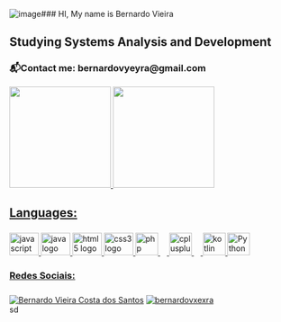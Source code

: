 ![image](https://github.com/user-attachments/assets/1618ca1d-b2eb-4145-8079-d2bfc3efc87f)### HI, My name is Bernardo Vieira

<h2 align="left">Studying Systems Analysis and Development</h2>
<h3 align="left">📬Contact me: bernardovyeyra@gmail.com</h2>


<div>
    <a href="https://github.com/BernardoVxexra">
    <img height="180em" src="https://github-readme-stats.vercel.app/api?username=BernardoVxexra&show_icons=true&theme=dracula&include_all_commits=true&count_private=true"/>
    <img height="180em" src="https://github-readme-stats.vercel.app/api/top-langs/?username=BernardoVxexra&layout=compact&langs_count=16&theme=dracula"/>
  </div>
        
<h2 align="left">Languages:</h2>

###
<div align="left">
  <img src="https://cdn.jsdelivr.net/gh/devicons/devicon/icons/javascript/javascript-original.svg" height="40" width="52" alt="javascript logo"  />
  <img src="https://cdn.jsdelivr.net/gh/devicons/devicon/icons/java/java-original.svg" height="40" width="52" alt="java logo"  />
  <img src="https://cdn.jsdelivr.net/gh/devicons/devicon/icons/html5/html5-original.svg" height="40" width="52" alt="html5 logo"  />
  <img src="https://cdn.jsdelivr.net/gh/devicons/devicon/icons/css3/css3-original.svg" height="40" width="52" alt="css3 logo"  />
  <img src="https://cdn.jsdelivr.net/gh/devicons/devicon/icons/php/php-original.svg" height="40" alt="php logo"  />
  <img width="12" />
  <img src="https://cdn.jsdelivr.net/gh/devicons/devicon/icons/cplusplus/cplusplus-original.svg" height="40" alt="cplusplus logo"  />
  <img width="12" />
  <img src="https://cdn.jsdelivr.net/gh/devicons/devicon/icons/kotlin/kotlin-original.svg" height="40" alt="kotlin logo"  />
  <img src= https://icongr.am/devicon/python-original.svg?size=128&color=currentColor" height="40" alt="Python logo"
</div>

<h3 align="left">Redes Sociais:</ h3>

###
<div align="left">
<a href="https://www.linkedin.com/in/bernardo-vieira-b824982bb/" target="blank"><img align="center" src="https://img.shields.io/badge/LinkedIn-0077B5?style=for-the-badge&logo=linkedin&logoColor=white" alt="Bernardo Vieira Costa dos Santos"  /></a>
<a href="https://www.instagram.com/bernardovxexra/" target="blank"><img align="center" src="https://img.shields.io/badge/Instagram-E4405F?style=for-the-badge&logo=instagram&logoColor=white" alt="bernardovxexra"  /></a>
</div>
sd
